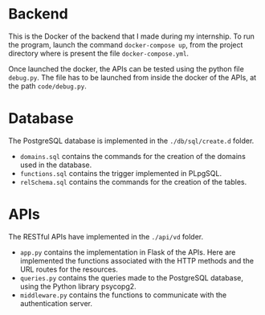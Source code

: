 # Backend
This is the Docker of the backend that I made during my internship.
To run the program, launch the command ```docker-compose up```, from the project directory where is present the file ```docker-compose.yml```.

Once launched the docker, the APIs can be tested using the python file ```debug.py```. 
The file has to be launched from inside the docker of the APIs, at the path ```code/debug.py```.

# Database
The PostgreSQL database is implemented in the ```./db/sql/create.d``` folder.
- ```domains.sql``` contains the commands for the creation of the domains used in the database.
- ```functions.sql``` contains the trigger implemented in PLpgSQL.
- ```relSchema.sql``` contains the commands for the creation of the tables.

# APIs
The RESTful APIs have implemented in the ```./api/vd``` folder.
- ```app.py``` contains the implementation in Flask of the APIs. Here are implemented the functions associated with the HTTP methods and the URL routes for the resources.
- ```queries.py``` contains the queries made to the PostgreSQL database, using the Python library psycopg2.
- ```middleware.py``` contains the functions to communicate with the authentication server.
